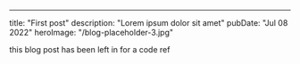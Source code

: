 ---
title: "First post"
description: "Lorem ipsum dolor sit amet"
pubDate: "Jul 08 2022"
heroImage: "/blog-placeholder-3.jpg"

this blog post has been left in for a code ref
